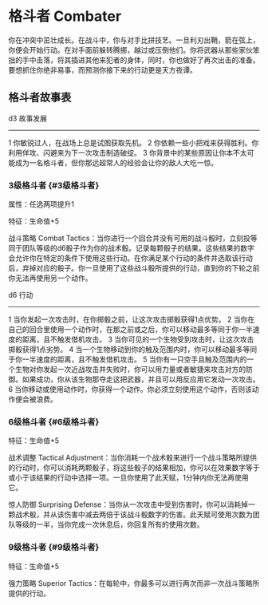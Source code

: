 # 格斗者 Combater

你在冲突中茁壮成长。在战斗中，你与对手比拼技艺。一旦利刃出鞘，箭在弦上，你便会开始行动。在对手面前躲转腾挪，越过或压倒他们。你将武器从那些家伙笨拙的手中击落，将其插进其他来犯者的身体，同时，你也做好了再次出击的准备。要想抓住你绝非易事，而预测你接下来的行动更是天方夜谭。

## 格斗者故事表

  d3   故事发展
  ---- --------------------------------------------------------------------------------------------
  1    你敏锐过人，在战场上总是试图获取先机。
  2    你依赖一些小把戏来获得胜利。你利用佯攻、闪避来为下一次攻击制造破绽。
  3    你背景中的某些原因让你本不太可能成为一名格斗者，但你那远超常人的经验会让你的敌人大吃一惊。

### 3级格斗者 {#3级格斗者}

属性：任选两项提升1

特征：生命值+5

战斗策略 Combat
Tactics：当你进行一个回合并没有可用的战斗骰时，立刻投等同于团队等级的d6骰子作为你的战术骰。记录每颗骰子的结果。这些结果的数字会允许你在特定的条件下使用这些行动。在你满足某个行动的条件并选取该行动后，弃掉对应的骰子。你一旦使用了这些战斗骰所提供的行动，直到你的下轮之前你无法再使用另一个动作。

  d6   行动
  ---- ------------------------------------------------------------------------------------------------------------------------------------------------------------------------------
  1    当你发起一次攻击时，在你掷骰之前，让这次攻击掷骰获得1点优势。
  2    当你在自己的回合里使用一个动作时，在那之前或之后，你可以移动最多等同于你一半速度的距离，且不触发借机攻击。
  3    当你可见的一个生物受到攻击时，让这次攻击掷骰获得1点劣势。
  4    当一个生物移动到你的触及范围内时，你可以移动最多等同于你一半速度的距离，且不触发借机攻击。
  5    当你有一只空手且触及范围内的一个生物对你发起一次近战攻击并失败时，你可以用力量或者敏捷来攻击对方的防御。如果成功，你从该生物那夺走这把武器，并且可以用反应用它发动一次攻击。
  6    当你移动或使用动作时，你获得一个动作。你必须立刻使用这个动作，否则该动作便会被浪费。

### 6级格斗者 {#6级格斗者}

特征：生命值+5

战术调整 Tactical
Adjustment：当你消耗一个战术骰来进行一个战斗策略所提供的行动时，你可以消耗两颗骰子，将这些骰子的结果相加，你可以在效果数字等于或小于该结果的行动中选择一项。一旦你使用了此天赋，1分钟内你无法再使用它。

惊人防御 Surprising
Defense：当你从一次攻击中受到伤害时，你可以消耗掉一颗战术骰，并从该伤害中减去两倍于该战斗骰数字的伤害。此天赋可使用次数为团队等级的一半，当你完成一次休息后，你回复所有的使用次数。

### 9级格斗者 {#9级格斗者}

特征：生命值+5

强力策略 Superior
Tactics：在每轮中，你最多可以进行两次而非一次战斗策略所提供的行动。
